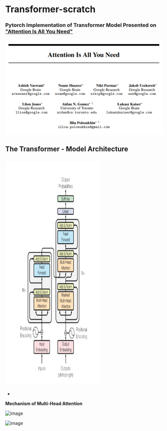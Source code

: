 # Transformer-scratch
### Pytorch Implementation of Transformer Model Presented on ["Attention Is All You Need"](https://arxiv.org/pdf/1706.03762.pdf)
<img src="imgs/attention-title.PNG" width="500" height="300"></img>

## The Transformer - Model Architecture
<img src="imgs/transformer-architecture.PNG" width="300" height="700"></img>
-
-


**Mechanism of Multi-Head Attention**

![image](https://user-images.githubusercontent.com/69974410/185332384-fae1ea8f-3f97-4e14-8072-04a19d0176d7.png)

![image](https://user-images.githubusercontent.com/69974410/185332509-f452d2d9-5037-4358-83a9-acfa70357756.png)
